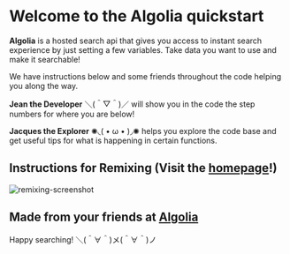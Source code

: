 Welcome to the Algolia quickstart
=========================

**Algolia** is a hosted search api that gives you access to instant search experience by just setting a few variables. Take data you want to use and make it searchable!

We have instructions below and some friends throughout the code helping you along the way.

**Jean the Developer** ＼(＾▽＾)／ will show you in the code the step numbers for where you are below!

**Jacques the Explorer** ✺◟( • ω • )◞✺ helps you explore the code base and get useful tips for what is happening in certain functions.


Instructions for Remixing (Visit the [homepage](process.env.PROJECT_DOMAIN.glitch.me)!)
------------
![remixing-screenshot](https://cdn.glitch.com/45e6d35c-2e10-4020-8ad3-d5f1b9d3aae6%2FScreen%20Shot%202017-12-13%20at%209.49.53%20AM.png?1513187611035)

Made from your friends at [Algolia](https://algolia.com/)
------------
Happy searching!
＼(＾∀＾)メ(＾∀＾)ノ
